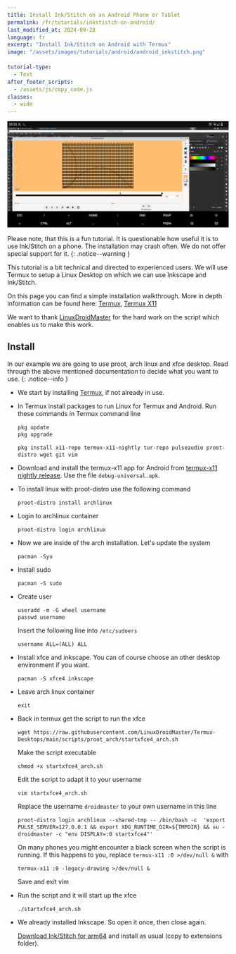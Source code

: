 ```yaml
---
title: Install Ink/Stitch on an Android Phone or Tablet
permalink: /fr/tutorials/inkstistch-on-android/
last_modified_at: 2024-09-28
language: fr
excerpt: "Install Ink/Stitch on Android with Termux"
image: "/assets/images/tutorials/android/android_inkstitch.png"

tutorial-type:
  - Text
after_footer_scripts:
  - /assets/js/copy_code.js
classes:
  - wide
---
```

![The simulator on a phone screen](/assets/images/tutorials/android/android_inkstitch_full.png)

Please note, that this is a fun tutorial. It is questionable how useful it is to use Ink/Stitch on a phone. The installation may crash often. We do not offer special support for it.
{: .notice--warning }

This tutorial is a bit technical and directed to experienced users. We will use Termux to setup a Linux Desktop on which we can use Inkscape and Ink/Stitch.

On this page you can find a simple installation walkthrough. More in depth information can be found here: [Termux](https://github.com/LinuxDroidMaster/Termux-Desktops), [Termux X11](https://github.com/termux/termux-x11)

We want to thank [LinuxDroidMaster](https://github.com/LinuxDroidMaster) for the hard work on the script which enables us to make this work.

## Install

In our example we are going to use proot, arch linux and xfce desktop. Read through the above mentioned documentation to decide what you want to use.
{: .notice--info }

* We start by installing [Termux](https://termux.dev/), if not already in use.

* In Termux install packages to run Linux for Termux and Android. Run these commands in Termux command line

  ```
  pkg update
  pkg upgrade
  ```

  ```
  pkg install x11-repo termux-x11-nightly tur-repo pulseaudio proot-distro wget git vim
  ```

* Download and install the termux-x11 app for Android from [termux-x11 nightly release](https://github.com/termux/termux-x11/releases/tag/nightly). Use the file `debug-universal.apk`.

* To install linux with proot-distro use the following command

  ```
  proot-distro install archlinux
  ```

* Login to archlinux container

  ```
  proot-distro login archlinux
  ```

* Now we are inside of the arch installation. Let's update the system

  ```
  pacman -Syu
  ```

* Install sudo

  ```
  pacman -S sudo
  ```

* Create user

  ```
  useradd -m -G wheel username
  passwd username
  ```

  Insert the following line into `/etc/sudoers`

  ```
  username ALL=(ALL) ALL
  ```

* Install xfce and inkscape. You can of course choose an other desktop environment if you want.

  ```
  pacman -S xfce4 inkscape
  ```

* Leave arch linux container

  ```
  exit
  ```

* Back in termux get the script to run the xfce

  ```
  wget https://raw.githubusercontent.com/LinuxDroidMaster/Termux-Desktops/main/scripts/proot_arch/startxfce4_arch.sh
  ```

  Make the script executable

  ```
  chmod +x startxfce4_arch.sh
  ```

  Edit the script to adapt it to your username

  ```
  vim startxfce4_arch.sh
  ```

  Replace the username `droidmaster` to your own username in this line

  ```
  proot-distro login archlinux --shared-tmp -- /bin/bash -c  'export PULSE_SERVER=127.0.0.1 && export XDG_RUNTIME_DIR=${TMPDIR} && su - droidmaster -c "env DISPLAY=:0 startxfce4"'
  ```

  On many phones you might encounter a black screen when the script is running.
  If this happens to you, replace `termux-x11 :0 >/dev/null &` with

  ```
  termux-x11 :0 -legacy-drawing >/dev/null &
  ```

  Save and exit vim

* Run the script and it will start up the xfce

  ```
  ./startxfce4_arch.sh
  ```

* We already installed Inkscape. So open it once, then close again.

  [Download Ink/Stitch for arm64](https://github.com/inkstitch/inkstitch-linux-arm64/releases/latest) and install as usual (copy to extensions folder).
